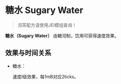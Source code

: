# 糖水 Sugary Water

> 沏茶配方请使用JEI模组查询！

**糖水（Sugary Water）**
由糖沏制，饮用可获得速度效果。

## 效果与时间关系

- 糖水：

  速度Ⅰ级效果，每1mB对应2ticks。